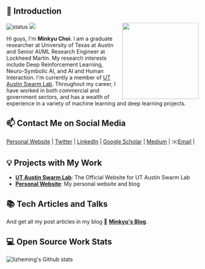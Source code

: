 ## 👋 Introduction

<!--https://user-images.githubusercontent.com/5713670/87202985-820dcb80-c2b6-11ea-9f56-7ec461c497c3.gif-->
<img align='right' src='[https://octodex.github.com/images/hula_loop_octodex03.gif](https://octodex.github.com/hubot/)' width='200'>

![status](https://img.shields.io/badge/status-up-brightgreen) ![](https://visitor-badge.lithub.cc/badge?page_id=github.com/minkyu-choi07)

Hi guys, I'm **Minkyu Choi**. I am a graduate researcher at University of Texas at Austin and Senior AI/ML Research Engineer at Lockheed Martin. My research interests include Deep Reinforcement Learning, Neuro-Symbolic AI, and AI and Human Interaction. I'm currently a member of [UT Austin Swarm Lab](https://utaustin-swarmlab.github.io). Throughout my career, I have worked in both commercial and government sectors, and has a wealth of experience in a variety of machine learning and deep learning projects.

## 📫 Contact Me on Social Media

[Personal Website][-1] | [Twitter][0] | [LinkedIn][1] | [Google Scholar][2] | [Medium][3] | ✉️[Email](mailto:minkyu.choi07@gmail.com) |

## 💡 Projects with My Work

- [**UT Austin Swarm Lab**](https://utaustin-swarmlab.github.io): The Official Website for UT Austin Swarm Lab
- [**Personal Website**](https://minkyuchoi-07.github.io): My personal website and blog

## 📚 Tech Articles and Talks 

And get all my post articles in my blog 📝 [**Minkyu's Blog**](https://minkyuchoi-07.github.io/archives/). 
 
## 💻 Open Source Work Stats


![lizheming's Github stats](https://github-readme-stats.vercel.app/api?username=minkyu-choi07&show_icons=true)

<!--
**lizheming/lizheming** is a ✨ _special_ ✨ repository because its `README.md` (this file) appears on your GitHub profile.

Here are some ideas to get you started:

- 🔭 I’m currently working on ...
- 🌱 I’m currently learning ...
- 👯 I’m looking to collaborate on ...
- 🤔 I’m looking for help with ...
- 💬 Ask me about ...
- 📫 How to reach me: ...
- 😄 Pronouns: ...
- ⚡ Fun fact: ...
-->
[-1]: https://minkyuchoi-07.github.io/about/
[0]: https://twitter.com/MinkyuChoi7
[1]: https://www.linkedin.com/in/mchoi07/
[2]: https://scholar.google.com/citations?user=ai4daB8AAAAJ&hl=en
[3]: https://medium.com/@minkyu.choi
